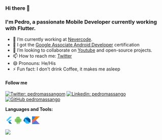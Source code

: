 ### Hi there 👋

### I'm Pedro, a passionate Mobile Developer currently working with Flutter.

- 🔭 I’m currently working at [Nevercode](https://nevercode.io/).
- 🥇 I got the [Google Associate Android Developer](https://www.credential.net/019829f6-f752-41e2-9f11-18adb584664a) certification
- 👯 I’m looking to collaborate on [Youtube](https://www.youtube.com/channel/UCBiJzXGvkuT9aG2Yq8BYYnQ) and open-source projects.
- 📫 How to reach me: [Twitter](https://twitter.com/pedromassangom)
- 😄 Pronouns: He/His
- ⚡ Fun fact: I don't drink Coffee, it makes me asleep

#### Follow me
[![Twitter: pedromassangom](https://img.shields.io/twitter/follow/pedromassangom?style=social)](https://twitter.com/pedromassangom)
[![Linkedin: pedromassango](https://img.shields.io/badge/-pedromassango-blue?style=flat-square&logo=Linkedin&logoColor=white&link=https://www.linkedin.com/in/pedromassango/)](https://www.linkedin.com/in/pedromassango/)
[![GitHub pedromassango](https://img.shields.io/github/followers/pedromassango?label=follow&style=social)](https://github.com/pedromassango)

**Languages and Tools:**  

<code><img height="24" src="https://raw.githubusercontent.com/github/explore/80688e429a7d4ef2fca1e82350fe8e3517d3494d/topics/flutter/flutter.png"></code>
<code><img height="24" src="https://raw.githubusercontent.com/github/explore/80688e429a7d4ef2fca1e82350fe8e3517d3494d/topics/android/android.png"></code>
<code><img height="24" src="https://raw.githubusercontent.com/github/explore/80688e429a7d4ef2fca1e82350fe8e3517d3494d/topics/dart/dart.png"></code>
<code><img height="24" src="https://raw.githubusercontent.com/github/explore/80688e429a7d4ef2fca1e82350fe8e3517d3494d/topics/kotlin/kotlin.png"></code>

<img src="https://github-readme-stats.vercel.app/api?username=pedromassango&&show_icons=true&title_color=00bfff&icon_color=00bfff&text_color=ffffff&bg_color=151515">

